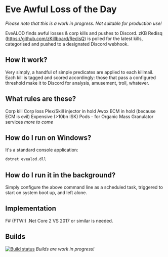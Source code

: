 # Eve Awful Loss of the Day
_Please note that this is a work in progress. Not suitable for production use!_

EveALOD finds awful losses & corp kills and pushes to Discord. zKB Redisq (https://github.com/zKillboard/RedisQ) is polled for the latest kills, categorised and pushed to a designated Discord webhook.

## How it work?
Very simply, a handful of simple predicates are applied to each killmail. Each kill is tagged and scored accordingly: those that pass a configured threshold make it to Discord for analysis, amusement, troll, whatever.

## What rules are these?
Corp kill
Corp loss
Plex/Skill injector in hold
Awox
ECM in hold (because ECM is evil)
Expensive (>10bn ISK)
Pods - for Organic Mass Granulator services
_more to come_


## How do I run on Windows?
It's a standard console application:
```fsharp
dotnet evealod.dll
```
## How do I run it in the background?
Simply configure the above command line as a scheduled task, triggered to start on system boot up, and left alone.

## Implementation
F# (FTW!)
.Net Core 2 
VS 2017 or similar is needed.

## Builds
[![Build status](https://ci.appveyor.com/api/projects/status/cro5s0i3nectf4bs?svg=true)](https://ci.appveyor.com/project/jameson2011/evealod)
_Builds are work in progress!_
